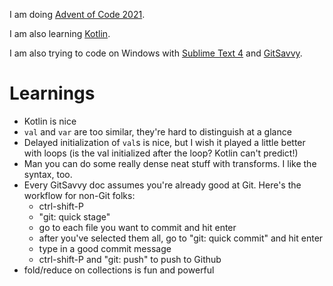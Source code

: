 I am doing [Advent of Code 2021](http://adventofcode.com/2021).

I am also learning [Kotlin](http://kotlinlang.org).

I am also trying to code on Windows with [Sublime Text 4](https://www.sublimetext.com/) and [GitSavvy](https://github.com/timbrel/GitSavvy).

# Learnings

* Kotlin is nice
* `val` and `var` are too similar, they're hard to distinguish at a glance
* Delayed initialization of `val`s is nice, but I wish it played a little better with loops (is the val initialized after the loop? Kotlin can't predict!)
* Man you can do some really dense neat stuff with transforms. I like the syntax, too.
* Every GitSavvy doc assumes you're already good at Git. Here's the workflow for non-Git folks:
  - ctrl-shift-P
  - "git: quick stage"
  - go to each file you want to commit and hit enter
  - after you've selected them all, go to "git: quick commit" and hit enter
  - type in a good commit message
  - ctrl-shift-P and "git: push" to push to Github
* fold/reduce on collections is fun and powerful
